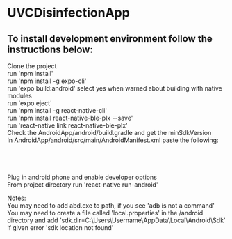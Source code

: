 # UVCDisinfectionApp

## To install development environment follow the instructions below:
Clone the project  
run 'npm install'  
run 'npm install -g expo-cli'  
run 'expo build:android' select yes when warned about building with native modules  
run 'expo eject'   
run 'npm install -g react-native-cli'  
run 'npm install react-native-ble-plx --save'  
run 'react-native link react-native-ble-plx'  
Check the AndroidApp/android/build.gradle and get the minSdkVersion  
In AndroidApp/android/src/main/AndroidManifest.xml paste the following:  
<uses-permission android:name="android.permission.BLUETOOTH"/>  
<uses-permission android:name="android.permission.BLUETOOTH_ADMIN"/>  
<uses-permission-sdk-23 android:name="android.permission.ACCESS_COARSE_LOCATION"/>  
<uses-sdk android:minSdkVersion="USE MIN SDK VERSION FOUND ABOVE"/>  
Plug in android phone and enable developer options  
From project directory run 'react-native run-android'  
  
Notes:  
You may need to add abd.exe to path, if you see 'adb is not a command'  
You may need to create a file called 'local.properties' in the /android directory and add 'sdk.dir=C:\\Users\\Username\\AppData\\Local\\Android\\Sdk' if given error 'sdk location not found'  

